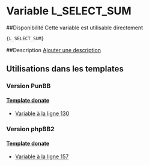 # Variable L_SELECT_SUM

##Disponibilité
Cette variable est utilisable directement

```html
{L_SELECT_SUM}
```

##Description
[Ajouter une description](https://fa-tvars.appspot.com/var/L_SELECT_SUM)

## Utilisations dans les templates

### Version PunBB

#### [Template donate](punbb/donate.md#readme)
* [Variable &agrave; la ligne 130](../punbb/donate.tpl#L130)

### Version phpBB2

#### [Template donate](subsilver/donate.md#readme)
* [Variable &agrave; la ligne 157](../subsilver/donate.tpl#L157)